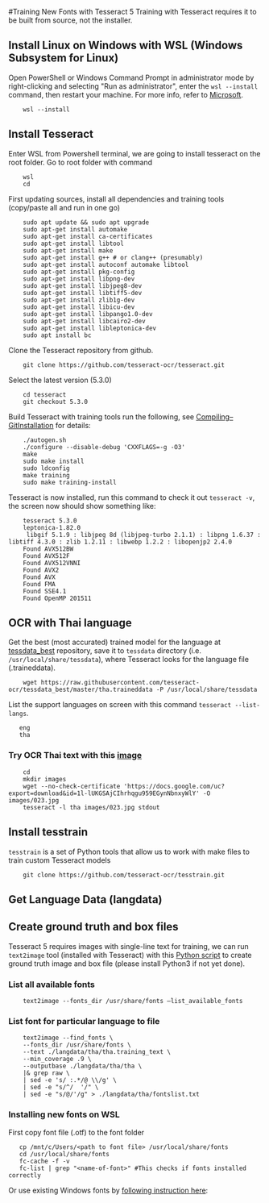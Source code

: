 #Training New Fonts with Tesseract 5
Training with Tesseract requires it to be built from source, not the installer.
## Install Linux on Windows with WSL (Windows Subsystem for Linux)
Open PowerShell or Windows Command Prompt in administrator mode by right-clicking and selecting "Run as administrator", enter the `wsl --install` command, then restart your machine. For more info, refer to [Microsoft](https://learn.microsoft.com/en-us/windows/wsl/setup/environment#set-up-your-linux-username-and-password).

```
	wsl --install
```

## Install Tesseract
Enter WSL from Powershell terminal, we are going to install tesseract on the root folder. Go to root folder with command

```
	wsl
	cd
```

First updating sources, install all dependencies and training tools (copy/paste all and run in one go)

```
	sudo apt update && sudo apt upgrade
	sudo apt-get install automake
	sudo apt-get install ca-certificates 
	sudo apt-get install libtool
	sudo apt-get install make
	sudo apt-get install g++ # or clang++ (presumably)
	sudo apt-get install autoconf automake libtool
	sudo apt-get install pkg-config
	sudo apt-get install libpng-dev
	sudo apt-get install libjpeg8-dev
	sudo apt-get install libtiff5-dev
	sudo apt-get install zlib1g-dev
	sudo apt-get install libicu-dev
	sudo apt-get install libpango1.0-dev
	sudo apt-get install libcairo2-dev
	sudo apt-get install libleptonica-dev
	sudo apt install bc
```

Clone the Tesseract repository from github.

```
	git clone https://github.com/tesseract-ocr/tesseract.git
```

Select the latest version (5.3.0)

```
	cd tesseract
	git checkout 5.3.0
```

Build Tesseract with training tools run the following, see [Compiling–GitInstallation](https://tesseract-ocr.github.io/tessdoc/Compiling-%E2%80%93-GitInstallation.md) for details:

```
	./autogen.sh
	./configure --disable-debug 'CXXFLAGS=-g -O3'
	make
	sudo make install
	sudo ldconfig
	make training
	sudo make training-install    
```

Tesseract is now installed, run this command to check it out `tesseract -v`, the screen now should show something like:

```
	tesseract 5.3.0
	leptonica-1.82.0
     libgif 5.1.9 : libjpeg 8d (libjpeg-turbo 2.1.1) : libpng 1.6.37 : libtiff 4.3.0 : zlib 1.2.11 : libwebp 1.2.2 : libopenjp2 2.4.0
	Found AVX512BW
	Found AVX512F
	Found AVX512VNNI
	Found AVX2
	Found AVX
	Found FMA
	Found SSE4.1
	Found OpenMP 201511
```
## OCR with Thai language
Get the best (most accurated) trained model for the language at [tessdata_best](https://github.com/tesseract-ocr/tessdata_best) repository, save it to `tessdata` directory (i.e. `/usr/local/share/tessdata`), where Tesseract looks for the language file (.traineddata).  

```
	wget https://raw.githubusercontent.com/tesseract-ocr/tessdata_best/master/tha.traineddata -P /usr/local/share/tessdata
```

List the support languages on screen with this command `tesseract --list-langs`.

```
   eng
   tha
```

### Try OCR Thai text with this [image](https://drive.google.com/file/d/1l-lUKGSAjCIhrhqgu959EGynNbnxyWlY/view?usp=share_link)

```
	cd
	mkdir images
	wget --no-check-certificate 'https://docs.google.com/uc?export=download&id=1l-lUKGSAjCIhrhqgu959EGynNbnxyWlY' -O images/023.jpg
	tesseract -l tha images/023.jpg stdout
```
	
## Install tesstrain
`tesstrain` is a set of Python tools that allow us to work with make files to train custom Tesseract models

```
	git clone https://github.com/tesseract-ocr/tesstrain.git
``` 

## Get Language Data (langdata)


## Create ground truth and box files
Tesseract 5 requires images with single-line text for training, we can run `text2image` tool (installed with Tesseract) with this [Python script](https://github.com/astutejoe/tesseract_tutorial/blob/main/split_training_text.py) to create ground truth image and box file (please install Python3 if not yet done).

### List all available fonts

```
	text2image --fonts_dir /usr/share/fonts –list_available_fonts
```

### List font for particular language to file

```
	text2image --find_fonts \
	--fonts_dir /usr/share/fonts \
	--text ./langdata/tha/tha.training_text \
	--min_coverage .9 \
	--outputbase ./langdata/tha/tha \
	|& grep raw \
	| sed -e 's/ :.*/@ \\/g' \
	| sed -e "s/^/  '/" \
	| sed -e "s/@/'/g" > ./langdata/tha/fontslist.txt
 ```

### Installing new fonts on WSL
First copy font file (.otf) to the font folder

 ```
	cp /mnt/c/Users/<path to font file> /usr/local/share/fonts
	cd /usr/local/share/fonts
	fc-cache -f -v
	fc-list | grep "<name-of-font>" #This checks if fonts installed correctly
 ```

Or use existing Windows fonts by [following instruction here](https://x410.dev/cookbook/wsl/sharing-windows-fonts-with-wsl/):
